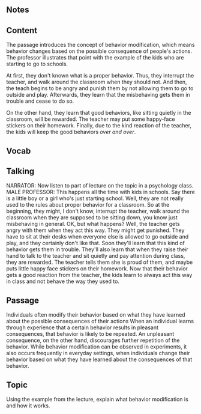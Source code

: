 ## Notes

## Content
The passage introduces the concept of behavior modification, which means behavior changes based on the possible consequence of people's actions. The professor illustrates that point with the example of the kids who are starting to go to schools. 

At first, they don't known what is a proper behavior. Thus, they interrupt the teacher, and walk around the classroom when they should not. And then, the teach begins to be angry and punish them by not allowing them to go to outside and play. Afterwards, they learn that the misbehaving gets them in trouble and cease to do so. 

On the other hand, they learn that good behaviors, like sitting quietly in the classroom, will be rewarded. The teacher may put some happy-face stickers on their homework. Finally, due to the kind reaction of the teacher, the kids will keep the good behaviors *over and over*.

## Vocab

## Talking
NARRATOR: Now listen to part of lecture on the topic in a psychology class.
MALE PROFESSOR: This happens all the time with kids in schools.
Say there is a little boy or a girl who's just starting school.
Well, they are not really used to the rules about proper behavior for a classroom.
So at the beginning, they might, I don't know, interrupt the teacher, walk around the classroom when they are supposed to be sitting down, you know just misbehaving in general.
OK, but what happens?
Well, the teacher gets angry with them when they act this way.
They might get punished.
They have to sit at their desks when everyone else is allowed to go outside and play, and they certainly don't like that.
Soon they'll learn that this kind of behavior gets them in trouble.
They'll also learn that when they raise their hand to talk to the teacher and sit quietly and pay attention during class, they are rewarded.
The teacher tells them she is proud of them, and maybe puts little happy face stickers on their homework.
Now that their behavior gets a good reaction from the teacher, the kids learn to always act this way in class and not behave the way they used to.

## Passage
Individuals often modify their behavior based on what they have learned about the possible consequences of their actions When an individual learns through experience that a certain behavior results in pleasant consequences, that behavior is likely to be repeated. An unpleasant consequence, on the other hand, discourages further repetition of the behavior. While behavior modification can be observed in experiments, it also occurs frequently in everyday settings, when individuals change their behavior based on what they have learned about the consequences of that behavior.

## Topic
Using the example from the lecture, explain what behavior modification is and how it works.